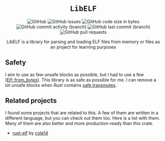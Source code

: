 <div align = "center">

# `LibELF`
![GitHub](https://img.shields.io/github/license/Cach30verfl0w/libelf) ![GitHub issues](https://img.shields.io/github/issues/Cach30verfl0w/libelf) ![GitHub code size in bytes](https://img.shields.io/github/languages/code-size/Cach30verfl0w/libelf) ![GitHub commit activity (branch)](https://img.shields.io/github/commit-activity/y/Cach30verfl0w/libelf) ![GitHub last commit (branch)](https://img.shields.io/github/last-commit/Cach30verfl0w/libelf/main)
![GitHub pull requests](https://img.shields.io/github/issues-pr/Cach30verfl0w/libelf)

LibELF is a library for parsing and loading ELF files from memory or files as an project for learning purposes

</div>

## Safety
I aim to use as few unsafe blocks as possible, but I had to use a few ([Elf::from_bytes](https://github.com/Cach30verfl0w/libelf/blob/main/src/lib.rs#L70-L74)). This library is as safe as possible for me. I can remove a lot unsafe blocks when Rust contains [safe transmutes](https://rust-lang.github.io/rfcs/2835-project-safe-transmute.html).

## Related projects
I found some projects that are related to this. A few of them are written in a different language, but you can check out them too. Here is a list with them. Many of them are also better and more production-ready than this crate.
- [rust-elf](https://github.com/cole14/rust-elf/) by [cole14](https://github.com/cole14)
